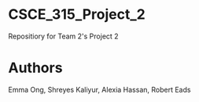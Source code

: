 # CSCE_315_Project_2
Repositiory for Team 2's Project 2

# Authors
Emma Ong,
Shreyes Kaliyur,
Alexia Hassan,
Robert Eads
